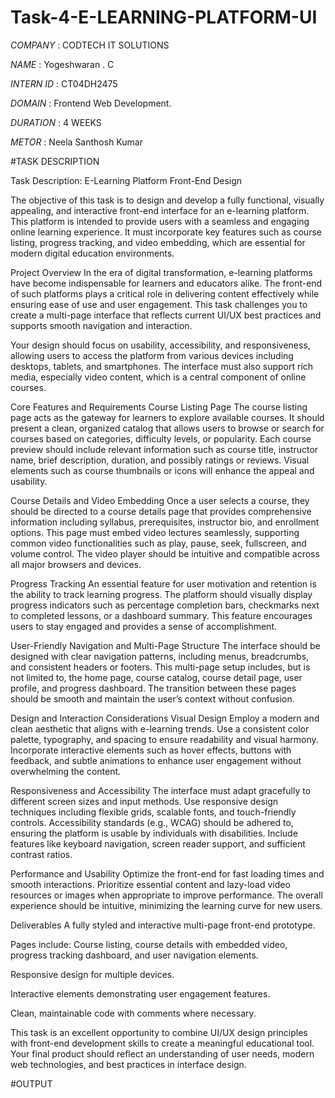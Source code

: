 # Task-4-E-LEARNING-PLATFORM-UI

*COMPANY* : CODTECH IT SOLUTIONS 

*NAME* : Yogeshwaran . C

*INTERN ID* : CT04DH2475

*DOMAIN* : Frontend Web Development.

*DURATION* : 4 WEEKS 

*METOR* : Neela Santhosh Kumar

#TASK DESCRIPTION

Task Description: E-Learning Platform Front-End Design

The objective of this task is to design and develop a fully functional, visually appealing, and interactive front-end interface for an e-learning platform. This platform is intended to provide users with a seamless and engaging online learning experience. It must incorporate key features such as course listing, progress tracking, and video embedding, which are essential for modern digital education environments.

Project Overview
In the era of digital transformation, e-learning platforms have become indispensable for learners and educators alike. The front-end of such platforms plays a critical role in delivering content effectively while ensuring ease of use and user engagement. This task challenges you to create a multi-page interface that reflects current UI/UX best practices and supports smooth navigation and interaction.

Your design should focus on usability, accessibility, and responsiveness, allowing users to access the platform from various devices including desktops, tablets, and smartphones. The interface must also support rich media, especially video content, which is a central component of online courses.

Core Features and Requirements
Course Listing Page
The course listing page acts as the gateway for learners to explore available courses. It should present a clean, organized catalog that allows users to browse or search for courses based on categories, difficulty levels, or popularity. Each course preview should include relevant information such as course title, instructor name, brief description, duration, and possibly ratings or reviews. Visual elements such as course thumbnails or icons will enhance the appeal and usability.

Course Details and Video Embedding
Once a user selects a course, they should be directed to a course details page that provides comprehensive information including syllabus, prerequisites, instructor bio, and enrollment options. This page must embed video lectures seamlessly, supporting common video functionalities such as play, pause, seek, fullscreen, and volume control. The video player should be intuitive and compatible across all major browsers and devices.

Progress Tracking
An essential feature for user motivation and retention is the ability to track learning progress. The platform should visually display progress indicators such as percentage completion bars, checkmarks next to completed lessons, or a dashboard summary. This feature encourages users to stay engaged and provides a sense of accomplishment.

User-Friendly Navigation and Multi-Page Structure
The interface should be designed with clear navigation patterns, including menus, breadcrumbs, and consistent headers or footers. This multi-page setup includes, but is not limited to, the home page, course catalog, course detail page, user profile, and progress dashboard. The transition between these pages should be smooth and maintain the user’s context without confusion.

Design and Interaction Considerations
Visual Design
Employ a modern and clean aesthetic that aligns with e-learning trends. Use a consistent color palette, typography, and spacing to ensure readability and visual harmony. Incorporate interactive elements such as hover effects, buttons with feedback, and subtle animations to enhance user engagement without overwhelming the content.

Responsiveness and Accessibility
The interface must adapt gracefully to different screen sizes and input methods. Use responsive design techniques including flexible grids, scalable fonts, and touch-friendly controls. Accessibility standards (e.g., WCAG) should be adhered to, ensuring the platform is usable by individuals with disabilities. Include features like keyboard navigation, screen reader support, and sufficient contrast ratios.

Performance and Usability
Optimize the front-end for fast loading times and smooth interactions. Prioritize essential content and lazy-load video resources or images when appropriate to improve performance. The overall experience should be intuitive, minimizing the learning curve for new users.

Deliverables
A fully styled and interactive multi-page front-end prototype.

Pages include: Course listing, course details with embedded video, progress tracking dashboard, and user navigation elements.

Responsive design for multiple devices.

Interactive elements demonstrating user engagement features.

Clean, maintainable code with comments where necessary.

This task is an excellent opportunity to combine UI/UX design principles with front-end development skills to create a meaningful educational tool. Your final product should reflect an understanding of user needs, modern web technologies, and best practices in interface design.


#OUTPUT











